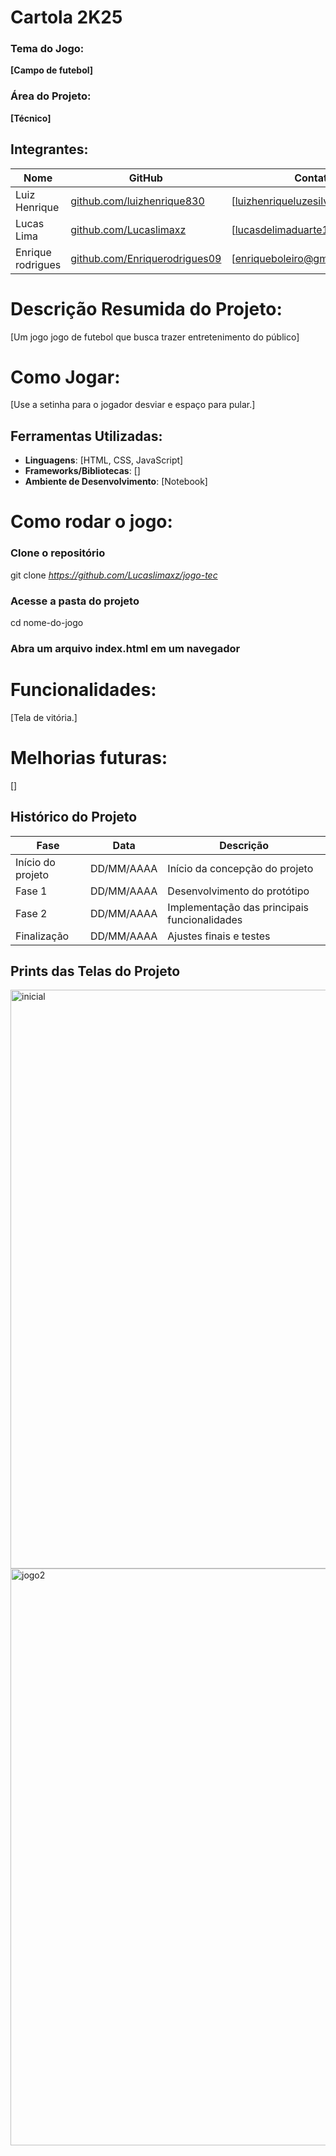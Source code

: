 # Cartola 2K25

### Tema do Jogo:
**[Campo de futebol]**

### Área do Projeto:
**[Técnico]**

## Integrantes:
| Nome                 | GitHub                                                            | Contato                     |
|----------------------|-------------------------------------------------------------------|-----------------------------|
| Luiz Henrique        |[github.com/luizhenrique830](https://github.com/luizhenrique830)     |[luizhenriqueluzesilva@gmail.com]|
| Lucas Lima           |[github.com/Lucaslimaxz](https://github.com/Lucaslimaxz)               |[lucasdelimaduarte1@gmail.com]      |
| Enrique rodrigues    |[github.com/Enriquerodrigues09](https://github.com/Enriquerodrigues09)           |[enriqueboleiro@gmail.com] |

# Descrição Resumida do Projeto:
[Um jogo jogo de futebol que busca trazer entretenimento do público]

# Como Jogar:
[Use a setinha para o jogador desviar e espaço para pular.]

## Ferramentas Utilizadas:
- **Linguagens**: [HTML, CSS, JavaScript]
- **Frameworks/Bibliotecas**: []
- **Ambiente de Desenvolvimento**: [Notebook]

# Como rodar o jogo:
### Clone o repositório
git clone *https://github.com/Lucaslimaxz/jogo-tec*
### Acesse a pasta do projeto
cd nome-do-jogo
### Abra um arquivo index.html em um navegador

# Funcionalidades:
[Tela de vitória.]

# Melhorias futuras:
[]

## Histórico do Projeto
| Fase               | Data       |  Descrição                                   |
|--------------------|------------|----------------------------------------------|
| Início do projeto  | DD/MM/AAAA | Início da concepção do projeto               |
| Fase 1             | DD/MM/AAAA | Desenvolvimento do protótipo                 |
| Fase 2             | DD/MM/AAAA | Implementação das principais funcionalidades |
| Finalização        | DD/MM/AAAA | Ajustes finais e testes                      |

## Prints das Telas do Projeto
<img width="926" alt="inicial" src="https://github.com/user-attachments/assets/fd276f26-c6cd-465d-b241-c5f85a60eff1" />
<img width="923" alt="jogo2" src="https://github.com/user-attachments/assets/7ccf5f3c-eac8-442a-a2d8-d650daa6ed12" />


